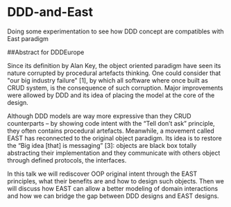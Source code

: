 # DDD-and-East
Doing some experimentation to see how DDD concept are compatibles with East paradigm

##Abstract for DDDEurope

Since its definition by Alan Key, the object oriented paradigm have seen its nature corrupted by procedural artefacts thinking.
One could consider that "our big industry failure" [1], by which all software where once built as CRUD system, is the consequence of such corruption. 
Major improvements were allowed by DDD and its idea of placing the model at the core of the design. 

Although DDD models are way more expressive than they CRUD counterparts 
– by showing code intent with the “Tell don’t ask” principle, they often contains procedural artefacts. 
Meanwhile, a movement called EAST has reconnected to the original object paradigm. 
Its idea is to restore the “Big idea [that] is messaging” [3]: objects are black box totally abstracting their implementation and
they communicate with others object through defined protocols, the interfaces. 

In this talk we will rediscover OOP original intent through the EAST principles, what their benefits are and how to design such objects. 
Then we will discuss how EAST can allow a better modeling of domain interactions and how we can bridge the gap between DDD designs and EAST designs. 
